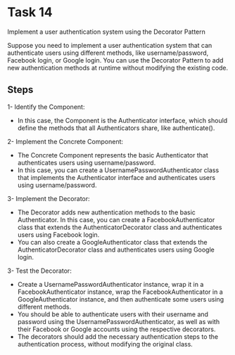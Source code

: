 # Task 14

Implement a user authentication system using the Decorator Pattern

Suppose you need to implement a user authentication system that can authenticate users using different methods, like username/password, Facebook login, or Google login. You can use the Decorator Pattern to add new authentication methods at runtime without modifying the existing code.


## Steps

1- Identify the Component: 

* In this case, the Component is the Authenticator interface, which should define the methods that all Authenticators share, like authenticate().

2- Implement the Concrete Component:

* The Concrete Component represents the basic Authenticator that authenticates users using username/password. 
* In this case, you can create a UsernamePasswordAuthenticator class that implements the Authenticator interface and authenticates users using username/password.

3- Implement the Decorator: 

* The Decorator adds new authentication methods to the basic Authenticator. In this case, you can create a FacebookAuthenticator class that extends the AuthenticatorDecorator class and authenticates users using Facebook login. 
* You can also create a GoogleAuthenticator class that extends the AuthenticatorDecorator class and authenticates users using Google login.

3- Test the Decorator: 

* Create a UsernamePasswordAuthenticator instance, wrap it in a FacebookAuthenticator instance, wrap the FacebookAuthenticator in a GoogleAuthenticator instance, and then authenticate some users using different methods. 
* You should be able to authenticate users with their username and password using the UsernamePasswordAuthenticator, as well as with their Facebook or Google accounts using the respective decorators. 
* The decorators should add the necessary authentication steps to the authentication process, without modifying the original class.
